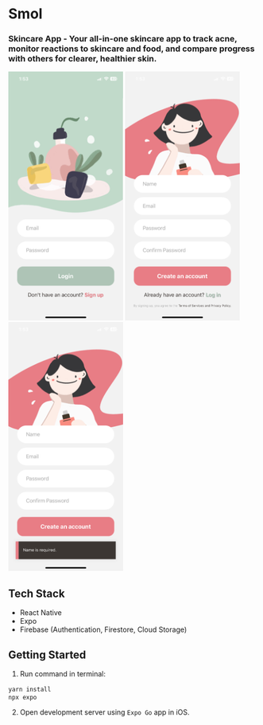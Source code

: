 # Smol
### Skincare App - Your all-in-one skincare app to track acne, monitor reactions to skincare and food, and compare progress with others for clearer, healthier skin.

<img src='./doc/login.png' height='500'>
<img src='./doc/signup.png' height='500'>
<img src='./doc/signup-error.png' height='500'>

## Tech Stack
- React Native 
- Expo
- Firebase (Authentication, Firestore, Cloud Storage)

## Getting Started
1. Run command in terminal:
```
yarn install
npx expo
```

2. Open development server using `Expo Go` app in iOS.